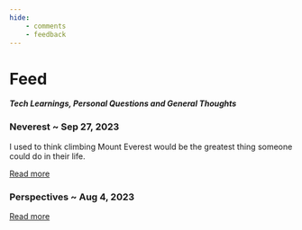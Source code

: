 ```yaml
---
hide:
    - comments
    - feedback
---
```


<!-- Entry 1 -->

# Feed

***Tech Learnings, Personal Questions and General Thoughts***
### Neverest ~ Sep 27, 2023

I used to think climbing Mount Everest would be the greatest thing someone could do in their life.

[Read more](posts/post1_everest.md)

<!-- Entry 2 -->

### Perspectives ~ Aug 4, 2023

[Read more](posts/post2_perspectives.md)